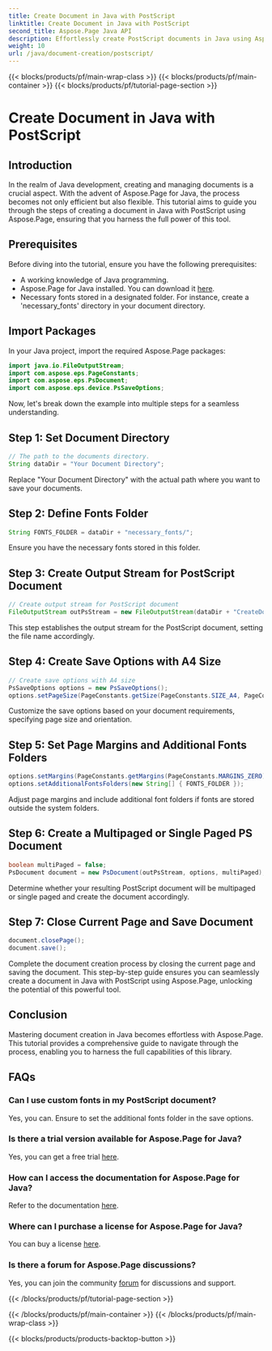 ```yaml
---
title: Create Document in Java with PostScript
linktitle: Create Document in Java with PostScript
second_title: Aspose.Page Java API
description: Effortlessly create PostScript documents in Java using Aspose.Page. Customize page size, margins, and fonts. Try the free trial now!
weight: 10
url: /java/document-creation/postscript/
---
```


{{< blocks/products/pf/main-wrap-class >}}
{{< blocks/products/pf/main-container >}}
{{< blocks/products/pf/tutorial-page-section >}}

# Create Document in Java with PostScript

## Introduction
In the realm of Java development, creating and managing documents is a crucial aspect. With the advent of Aspose.Page for Java, the process becomes not only efficient but also flexible. This tutorial aims to guide you through the steps of creating a document in Java with PostScript using Aspose.Page, ensuring that you harness the full power of this tool.
## Prerequisites
Before diving into the tutorial, ensure you have the following prerequisites:
- A working knowledge of Java programming.
- Aspose.Page for Java installed. You can download it [here](https://releases.aspose.com/page/java/).
- Necessary fonts stored in a designated folder. For instance, create a 'necessary_fonts' directory in your document directory.
## Import Packages
In your Java project, import the required Aspose.Page packages:
```java
import java.io.FileOutputStream;
import com.aspose.eps.PageConstants;
import com.aspose.eps.PsDocument;
import com.aspose.eps.device.PsSaveOptions;

```
Now, let's break down the example into multiple steps for a seamless understanding.
## Step 1: Set Document Directory
```java
// The path to the documents directory.
String dataDir = "Your Document Directory";
```
Replace "Your Document Directory" with the actual path where you want to save your documents.
## Step 2: Define Fonts Folder
```java
String FONTS_FOLDER = dataDir + "necessary_fonts/";
```
Ensure you have the necessary fonts stored in this folder.
## Step 3: Create Output Stream for PostScript Document
```java
// Create output stream for PostScript document
FileOutputStream outPsStream = new FileOutputStream(dataDir + "CreateDocument_outPS.ps");
```
This step establishes the output stream for the PostScript document, setting the file name accordingly.
## Step 4: Create Save Options with A4 Size
```java
// Create save options with A4 size
PsSaveOptions options = new PsSaveOptions();
options.setPageSize(PageConstants.getSize(PageConstants.SIZE_A4, PageConstants.ORIENTATION_PORTRAIT));
```
Customize the save options based on your document requirements, specifying page size and orientation.
## Step 5: Set Page Margins and Additional Fonts Folders
```java
options.setMargins(PageConstants.getMargins(PageConstants.MARGINS_ZERO));
options.setAdditionalFontsFolders(new String[] { FONTS_FOLDER });
```
Adjust page margins and include additional font folders if fonts are stored outside the system folders.
## Step 6: Create a Multipaged or Single Paged PS Document
```java
boolean multiPaged = false;
PsDocument document = new PsDocument(outPsStream, options, multiPaged);
```
Determine whether your resulting PostScript document will be multipaged or single paged and create the document accordingly.
## Step 7: Close Current Page and Save Document
```java
document.closePage();
document.save();
```
Complete the document creation process by closing the current page and saving the document.
This step-by-step guide ensures you can seamlessly create a document in Java with PostScript using Aspose.Page, unlocking the potential of this powerful tool.
## Conclusion
Mastering document creation in Java becomes effortless with Aspose.Page. This tutorial provides a comprehensive guide to navigate through the process, enabling you to harness the full capabilities of this library.
## FAQs
### Can I use custom fonts in my PostScript document?
Yes, you can. Ensure to set the additional fonts folder in the save options.
### Is there a trial version available for Aspose.Page for Java?
Yes, you can get a free trial [here](https://releases.aspose.com/).
### How can I access the documentation for Aspose.Page for Java?
Refer to the documentation [here](https://reference.aspose.com/page/java/).
### Where can I purchase a license for Aspose.Page for Java?
You can buy a license [here](https://purchase.aspose.com/buy).
### Is there a forum for Aspose.Page discussions?
Yes, you can join the community [forum](https://forum.aspose.com/c/page/39) for discussions and support.

{{< /blocks/products/pf/tutorial-page-section >}}

{{< /blocks/products/pf/main-container >}}
{{< /blocks/products/pf/main-wrap-class >}}

{{< blocks/products/products-backtop-button >}}
